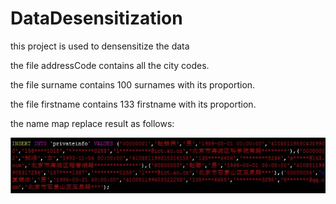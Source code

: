 # DataDesensitization
this project is used to densensitize the data

the file addressCode contains all the city codes.

the file surname contains 100 surnames with its proportion.

the file firstname contains 133 firstname with its proportion.

the name map replace result as follows:

![Image text](https://github.com/pisceslj/DataDesensitization/blob/master/nameMapReplace.jpg)
